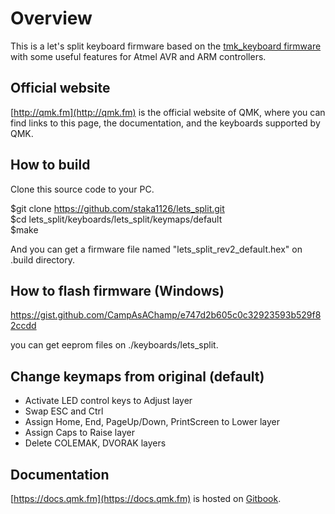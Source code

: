 # Overview

This is a let's split keyboard firmware based on the [tmk\_keyboard firmware](http://github.com/tmk/tmk_keyboard) with some useful features for Atmel AVR and ARM controllers.

## Official website

[http://qmk.fm](http://qmk.fm) is the official website of QMK, where you can find links to this page, the documentation, and the keyboards supported by QMK.

## How to build

Clone this source code to your PC.  

$git clone https://github.com/staka1126/lets_split.git  
$cd lets_split/keyboards/lets_split/keymaps/default  
$make  

And you can get a firmware file named "lets_split_rev2_default.hex" on .build directory.  

## How to flash firmware (Windows)

https://gist.github.com/CampAsAChamp/e747d2b605c0c32923593b529f82ccdd

you can get eeprom files on ./keyboards/lets_split.

## Change keymaps from original (default)
* Activate LED control keys to Adjust layer
* Swap ESC and Ctrl
* Assign Home, End, PageUp/Down, PrintScreen to Lower layer
* Assign Caps to Raise layer
* Delete COLEMAK, DVORAK layers

## Documentation

[https://docs.qmk.fm](https://docs.qmk.fm) is hosted on [Gitbook](https://www.gitbook.com/book/qmk/firmware/details).
